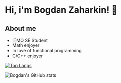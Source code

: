 # Hi, i'm Bogdan Zaharkin! 👋

## About me

- [ITMO](https://itmo.ru/) SE Student
- Math enjoyer
- In love of functional programming
- C/C++ enjoyer

[![Top Langs](https://github-readme-stats.vercel.app/api/top-langs/?username=BZ6&layout=compact&theme=vision-friendly-dark)](https://github.com/anuraghazra/github-readme-stats)

![Bogdan's GitHub stats](https://github-readme-stats.vercel.app/api?username=BZ6&show_icons=true&theme=radical)
